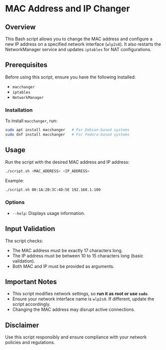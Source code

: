 # MAC Address and IP Changer

## Overview
This Bash script allows you to change the MAC address and configure a new IP address on a specified network interface (`wlp2s0`). It also restarts the NetworkManager service and updates `iptables` for NAT configurations.

## Prerequisites
Before using this script, ensure you have the following installed:
- `macchanger`
- `iptables`
- `NetworkManager`

### Installation
To install `macchanger`, run:
```bash
sudo apt install macchanger   # For Debian-based systems
sudo dnf install macchanger   # For Fedora-based systems
```

## Usage
Run the script with the desired MAC address and IP address:
```bash
./script.sh <MAC_ADDRESS> <IP_ADDRESS>
```
Example:
```bash
./script.sh 00:1A:2B:3C:4D:5E 192.168.1.100
```

### Options
- `--help`: Displays usage information.

## Input Validation
The script checks:
- The MAC address must be exactly 17 characters long.
- The IP address must be between 10 to 15 characters long (basic validation).
- Both MAC and IP must be provided as arguments.

## Important Notes
- This script modifies network settings, so **run it as root or use `sudo`**.
- Ensure your network interface name is `wlp2s0`. If different, update the script accordingly.
- Changing the MAC address may disrupt active connections.

## Disclaimer
Use this script responsibly and ensure compliance with your network policies and regulations.

